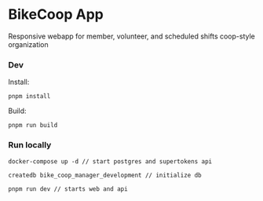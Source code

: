 # BikeCoop App

Responsive webapp for member, volunteer, and scheduled shifts coop-style organization 

### Dev
Install: 
```
pnpm install
```
Build: 
```
pnpm run build 
```
### Run locally
```
docker-compose up -d // start postgres and supertokens api

createdb bike_coop_manager_development // initialize db

pnpm run dev // starts web and api 
```
